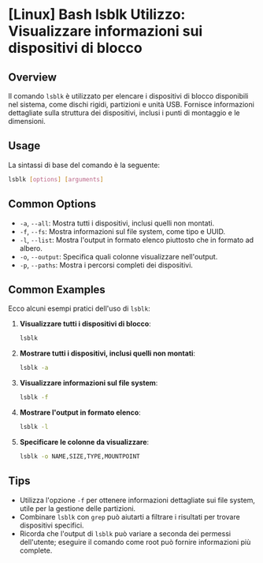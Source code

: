 # [Linux] Bash lsblk Utilizzo: Visualizzare informazioni sui dispositivi di blocco

## Overview
Il comando `lsblk` è utilizzato per elencare i dispositivi di blocco disponibili nel sistema, come dischi rigidi, partizioni e unità USB. Fornisce informazioni dettagliate sulla struttura dei dispositivi, inclusi i punti di montaggio e le dimensioni.

## Usage
La sintassi di base del comando è la seguente:
```bash
lsblk [options] [arguments]
```

## Common Options
- `-a`, `--all`: Mostra tutti i dispositivi, inclusi quelli non montati.
- `-f`, `--fs`: Mostra informazioni sul file system, come tipo e UUID.
- `-l`, `--list`: Mostra l'output in formato elenco piuttosto che in formato ad albero.
- `-o`, `--output`: Specifica quali colonne visualizzare nell'output.
- `-p`, `--paths`: Mostra i percorsi completi dei dispositivi.

## Common Examples
Ecco alcuni esempi pratici dell'uso di `lsblk`:

1. **Visualizzare tutti i dispositivi di blocco**:
   ```bash
   lsblk
   ```

2. **Mostrare tutti i dispositivi, inclusi quelli non montati**:
   ```bash
   lsblk -a
   ```

3. **Visualizzare informazioni sul file system**:
   ```bash
   lsblk -f
   ```

4. **Mostrare l'output in formato elenco**:
   ```bash
   lsblk -l
   ```

5. **Specificare le colonne da visualizzare**:
   ```bash
   lsblk -o NAME,SIZE,TYPE,MOUNTPOINT
   ```

## Tips
- Utilizza l'opzione `-f` per ottenere informazioni dettagliate sui file system, utile per la gestione delle partizioni.
- Combinare `lsblk` con `grep` può aiutarti a filtrare i risultati per trovare dispositivi specifici.
- Ricorda che l'output di `lsblk` può variare a seconda dei permessi dell'utente; eseguire il comando come root può fornire informazioni più complete.